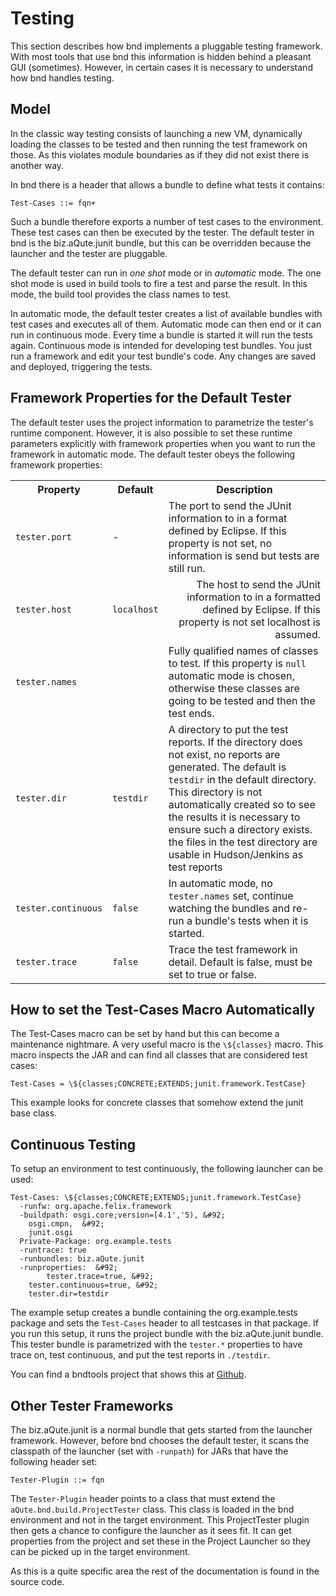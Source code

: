 # Testing

This section describes how bnd implements a pluggable testing framework. With most tools that use bnd this information is hidden behind a pleasant GUI (sometimes). However, in certain cases it is necessary to understand how bnd handles testing. 



## Model

In the classic way testing consists of launching a new VM, dynamically loading the classes to be tested and then running the test framework on those. As this violates module boundaries as if they did not exist there is another way. 

In bnd there is a header that allows a bundle to define what tests it contains: 



    Test-Cases ::= fqn+
    

Such a bundle therefore exports a number of test cases to the environment. These test cases can then be executed by the tester. The default tester in bnd is the biz.aQute.junit bundle, but this can be overridden because the launcher and the tester are pluggable. 

The default tester can run in *one shot* mode or in *automatic* mode. The one shot mode is used in build tools to fire a test and parse the result. In this mode, the build tool provides the class names to test. 

In automatic mode, the default tester creates a list of available bundles with test cases and executes all of them. Automatic mode can then end or it can run in continuous mode. Every time a bundle is started it will run the tests again. Continuous mode is intended for developing test bundles. You just run a framework and edit your test bundle's code. Any changes are saved and deployed, triggering the tests. 



## Framework Properties for the Default Tester

The default tester uses the project information to parametrize the tester's runtime component. However, it is also possible to set these runtime parameters explicitly with framework properties when you want to run the framework in automatic mode. The default tester obeys the following framework properties: 


<table width="100%"><tbody><tr><th>Property</th><th>Default</th><th>Description</th></tr>
<tr><td><code>tester.port</code></td><td>-</td><td>The port to send the <span class="wikiword">JUnit</span> information to in a format defined by Eclipse. If this property is not set, no information is send but tests are still run.</td></tr>
<tr><td><code>tester.host</code></td><td><code>localhost</code></td><td align="right">The host to send the <span class="wikiword">JUnit</span> information to in a formatted defined by Eclipse. If this property is not set localhost is assumed.</td></tr>
<tr><td colspan="2"><code>tester.names</code></td><td>Fully qualified names of classes to test. If this property is <code>null</code> automatic mode is chosen, otherwise these classes are going to be tested and then the test ends.</td></tr>
<tr><td><code>tester.dir</code></td><td><code>testdir</code></td><td>A directory to put the test reports. If the directory does not exist, no reports are generated. The default is <code>testdir</code> in the default directory. This directory is not automatically created so to see the results it is necessary to ensure such a directory exists. the files in the test directory are usable in Hudson/Jenkins as test reports</td></tr>
<tr><td><code>tester.continuous</code></td><td><code>false</code></td><td>In automatic mode, no <code>tester.names</code> set, continue watching the bundles and re-run a bundle's tests when it is started.</td></tr>
<tr><td><code>tester.trace</code></td><td><code>false</code></td><td>Trace the test framework in detail. Default is false, must be set to true or false.</td></tr>
</tbody></table>


## How to set the Test-Cases Macro Automatically

The Test-Cases macro can be set by hand but this can become a maintenance nightmare. A very useful macro is the `\${classes}` macro. This macro inspects the JAR and can find all classes that are considered test cases: 



    Test-Cases = \${classes;CONCRETE;EXTENDS;junit.framework.TestCase}
    

This example looks for concrete classes that somehow extend the junit base class. 



## Continuous Testing

To setup an environment to test continuously, the following launcher can be used: 



    Test-Cases: \${classes;CONCRETE;EXTENDS;junit.framework.TestCase}
      -runfw: org.apache.felix.framework
      -buildpath: osgi.core;version=[4.1','5), &#92;
    	osgi.cmpn,  &#92;
    	junit.osgi
      Private-Package: org.example.tests
      -runtrace: true
      -runbundles: biz.aQute.junit
      -runproperties:  &#92;
            tester.trace=true, &#92;
    	tester.continuous=true, &#92;
    	tester.dir=testdir
    

The example setup creates a bundle containing the org.example.tests package and sets the `Test-Cases` header to all testcases in that package. If you run this setup, it runs the project bundle with the biz.aQute.junit bundle. This tester bundle is parametrized with the `tester.*` properties to have trace on, test continuous, and put the test reports in `./testdir`. 

You can find a bndtools project that shows this at [Github][2]. 



## Other Tester Frameworks

The biz.aQute.junit is a normal bundle that gets started from the launcher framework. However, before bnd chooses the default tester, it scans the classpath of the launcher (set with `-runpath`) for JARs that have the following header set: 



    Tester-Plugin ::= fqn
    

The `Tester-Plugin` header points to a class that must extend the `aQute.bnd.build.ProjectTester` class. This class is loaded in the bnd environment and not in the target environment. This ProjectTester plugin then gets a chance to configure the launcher as it sees fit. It can get properties from the project and set these in the Project Launcher so they can be picked up in the target environment. 

As this is a quite specific area the rest of the documentation is found in the source code.

 [2]: https://github.com/bnd/aQute/tree/master/aQute.testing